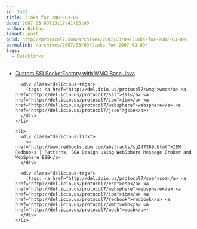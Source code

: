 ```yaml
---
id: 1462
title: links for 2007-03-09
date: 2007-03-09T13:17:41+00:00
author: Niklas
layout: post
guid: http://protocol7.com/archives/2007/03/09/links-for-2007-03-09/
permalink: /archives/2007/03/09/links-for-2007-03-09/
tags:
  - Quicklinks
---
```

<div class='microid-f9f708041ef45ebb48ad76c7c2df6cbe22142d6d'>
  <ul class="delicious">
    <li>
      <div class="delicious-link">
        <a href="http://hursleyonwmq.wordpress.com/2007/03/08/custom-sslsocketfactory-with-wmq-base-java/">Custom SSLSocketFactory with WMQ Base Java</a>
      </div>
      
      <div class="delicious-tags">
        (tags: <a href="http://del.icio.us/protocol7/wmq">wmq</a> <a href="http://del.icio.us/protocol7/ssl">ssl</a> <a href="http://del.icio.us/protocol7/ibm">ibm</a> <a href="http://del.icio.us/protocol7/websphere">websphere</a> <a href="http://del.icio.us/protocol7/jsse">jsse</a>)
      </div>
    </li>
    
    <li>
      <div class="delicious-link">
        <a href="http://www.redbooks.ibm.com/abstracts/sg247369.html">IBM Redbooks | Patterns: SOA Design using WebSphere Message Broker and WebSphere ESB</a>
      </div>
      
      <div class="delicious-tags">
        (tags: <a href="http://del.icio.us/protocol7/soa">soa</a> <a href="http://del.icio.us/protocol7/esb">esb</a> <a href="http://del.icio.us/protocol7/websphere">websphere</a> <a href="http://del.icio.us/protocol7/ibm">ibm</a> <a href="http://del.icio.us/protocol7/redbook">redbook</a> <a href="http://del.icio.us/protocol7/wmb">wmb</a> <a href="http://del.icio.us/protocol7/wesb">wesb</a>)
      </div>
    </li>
  </ul>
</div>